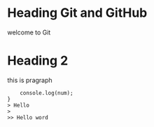 # Heading  Git and GitHub 
welcome to Git 

# Heading 2
this is pragraph

``` if (num:10){
    console.log(num);
}
> Hello
>
>> Hello word